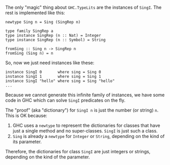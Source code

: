 
The only "magic" thing about `GHC.TypeLits` are the instances of `SingI`.  The rest is implemented like this:

```wiki
newtype Sing n = Sing (SingRep n)

type family SingRep a
type instance SingRep (n :: Nat) = Integer
type instance SingRep (n :: Symbol) = String

fromSing :: Sing n -> SingRep n 
fromSing (Sing n) = n
```


So, now we just need instances like these:

```wiki
instance SingI 0       where sing = Sing 0
instance SingI 1       where sing = Sing 1
instance SingI "hello" where sing = Sing "hello"
...
```


Because we cannot generate this infinite family of instances, we have
some code in GHC which can solve `SingI` predicates on the fly.


The "proof" (aka "dictionary") for `SingI n` is just the number (or string) `n`.  This is OK because:

1. GHC uses a `newtype` to represent the dictionaries for classes that have just a single method and no super-classes.  `SingI` is just such a class.
1. `Sing` is already a `newtype` for `Integer` or `String`, depending on the kind of its parameter.


Therefore, the dictionaries for class `SingI` are just integers or strings, depending on the kind of the parameter.
